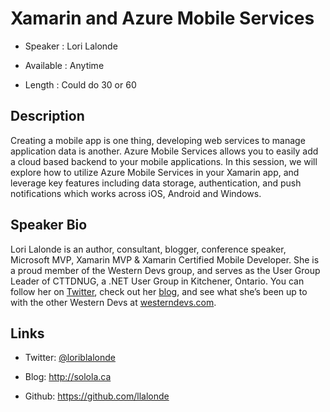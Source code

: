 ﻿Xamarin and Azure Mobile Services
========================



* Speaker   : Lori Lalonde

* Available : Anytime

* Length    : Could do 30 or 60



Description
-----------

Creating a mobile app is one thing, developing web services to manage application data is another. Azure Mobile Services allows you to easily add a cloud based backend to your mobile applications. In this session, we will explore how to utilize Azure Mobile Services in your Xamarin app, and leverage key features including data storage, authentication, and push notifications which works across iOS, Android and Windows.




Speaker Bio
-----------


Lori Lalonde is an author, consultant, blogger, conference speaker, Microsoft MVP, Xamarin MVP & Xamarin Certified Mobile Developer. She is a proud member of the Western Devs group, and serves as the User Group Leader of CTTDNUG, a .NET User Group in Kitchener, Ontario. You can follow her on [Twitter](https://twitter.com/loriblalonde), check out her [blog](http://solola.ca), and see what she’s been up to with the other Western Devs at [westerndevs.com](http://westerndevs.com).




Links
-----------


* Twitter: [@loriblalonde](https://twitter.com/loriblalonde)

* Blog: http://solola.ca

* Github: https://github.com/llalonde

